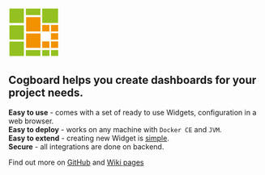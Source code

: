 ![logo](./images/logo-small.png)
## **Cogboard** helps you create dashboards for your project needs.

**Easy to use** - comes with a set of ready to use Widgets, configuration in a web browser.  
**Easy to deploy** - works on any machine with `Docker CE` and `JVM`.  
**Easy to extend** - creating new Widget is [simple](https://github.com/Cognifide/cogboard/wiki/Widget-development).  
**Secure** - all integrations are done on backend.  

Find out more on [GitHub](https://github.com/Cognifide/cogboard) and [Wiki pages](https://github.com/Cognifide/cogboard/wiki)